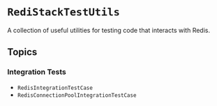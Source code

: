 # ``RediStackTestUtils``

A collection of useful utilities for testing code that interacts with Redis.

## Topics

### Integration Tests

- ``RedisIntegrationTestCase``
- ``RedisConnectionPoolIntegrationTestCase``
